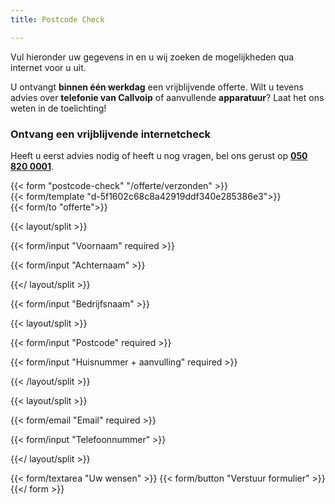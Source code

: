 ```yaml
---
title: Postcode Check

---
```

Vul hieronder uw gegevens in en u wij zoeken de mogelijkheden qua internet voor u uit.

U ontvangt **binnen één werkdag** een vrijblijvende offerte. Wilt u tevens advies over **telefonie van Callvoip** of aanvullende **apparatuur**? Laat het ons weten in de toelichting!

### Ontvang een vrijblijvende internetcheck

Heeft u eerst advies nodig of heeft u nog vragen, bel ons gerust op [**050 820 0001**](tel:+31508200001).

{{< form "postcode-check" "/offerte/verzonden" >}}  
{{< form/template "d-5f1602c68c8a42919ddf340e285386e3">}}  
{{< form/to "offerte">}}

{{< layout/split >}}

{{< form/input "Voornaam" required >}}

{{< form/input "Achternaam" >}}

{{</ layout/split >}}

{{< form/input "Bedrijfsnaam" >}}

{{< layout/split >}}

{{< form/input "Postcode" required >}}

{{< form/input "Huisnummer + aanvulling" required >}}

{{< /layout/split >}}

{{< layout/split >}}

{{< form/email "Email" required >}}

{{< form/input "Telefoonnummer" >}}

{{</ layout/split >}}

{{< form/textarea "Uw wensen" >}} {{< form/button "Verstuur formulier" >}}{{</ form >}}